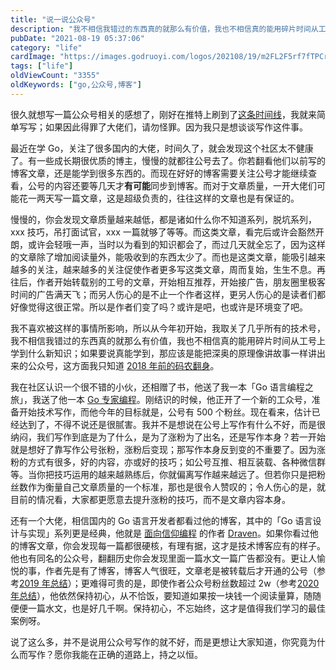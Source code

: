 ```yaml
---
title: "说一说公众号"
description: "我不相信我错过的东西真的就那么有价值，我也不相信真的能用碎片时间从工号上学到什么新知识"
pubDate: "2021-08-19 05:37:06"
category: "life"
cardImage: "https://images.godruoyi.com/logos/202108/19/m2FL2F5rf7fTPCr35lvB4sDhjNH5wBNWx7fBXPzw.jpeg"
tags: ["life"]
oldViewCount: "3355"
oldKeywords: ["go,公众号,博客"]
---
```


很久就想写一篇公众号相关的感想了，刚好在推特上刷到了[这条时间线](https://twitter.com/yihong0618/status/1428176270446059524)，我就来简单写写；如果因此得罪了大佬们，请勿怪罪。因为我只是想谈谈写作这件事。

最近在学 Go，关注了很多国内的大佬，时间久了，就会发现这个社区太不健康了。有一些成长期很优质的博主，慢慢的就都往公号去了。你若翻看他们以前写的博客文章，还是能学到很多东西的。而现在好好的博客需要关注公号才能继续查看，公号的内容还要等几天才**有可能**同步到博客。而对于文章质量，一开大佬们可能花一两天写一篇文章，这是超级负责的，往往这样的文章也是有保证的。

慢慢的，你会发现文章质量越来越低，都是诸如什么你不知道系列，脱坑系列，xxx 技巧，吊打面试官，xxx 一篇就够了等等。而这类文章，看完后或许会豁然开朗，或许会轻哦一声，当时以为看到的知识都会了，而过几天就全忘了，因为这样的文章除了增加阅读量外，能吸收到的东西太少了。而也是这类文章，能吸引越来越多的关注，越来越多的关注促使作者更多写这类文章，周而复始，生生不息。再往后，作者开始转载别的工号的文章，开始相互推荐，开始接广告，朋友圈里极客时间的广告满天飞；而另人伤心的是不止一个作者这样，更另人伤心的是读者们都好像觉得这很正常。所以是作者们变了吗？或许是吧，也或许是环境变了吧。

我不喜欢被这样的事情所影响，所以从今年初开始，我取关了几乎所有的技术号，我不相信我错过的东西真的就那么有价值，我也不相信真的能用碎片时间从工号上学到什么新知识；如果要说真能学到，那应该是能把深奥的原理像讲故事一样讲出来的公众号，这方面我只知道 [2018 年前的码农翻身](https://mp.weixin.qq.com/s/Cpxiq7EuMtfAC8f4BmVIOQ)。

我在社区认识一个很不错的小伙，还相赠了书，他送了我一本「Go 语言编程之旅」，我送了他一本 [Go 专家编程](https://book.douban.com/subject/35144587/)。刚结识的时候，他正开了一个新的工众号，准备开始技术写作，而他今年的目标就是，公号有 500 个粉丝。现在看来，估计已经达到了，不得不说还是很腻害。我并不是想说在公号上写作有什么不好，而是很纳闷，我们写作到底是为了什么，是为了涨粉为了出名，还是写作本身？若一开始就是想好了靠写作公号张粉，涨粉后变现；那写作本身反到变的不重要了。因为涨粉的方式有很多，好的内容，亦或好的技巧；如公号互推、相互装载、各种微信群等。当你把技巧运用的越来越熟练后，你就偏离写作越来越远了。但若你只是把粉丝数作为衡量自己文章质量的一个标准，那也是很令人赞叹的；令人伤心的是，就目前的情况看，大家都更愿意去提升涨粉的技巧，而不是文章内容本身。

还有一个大佬，相信国内的 Go 语言开发者都看过他的博客，其中的「Go 语言设计与实现」系列更是经典，他就是 [面向信仰编程](https://draveness.me/) 的作者 [Draven](https://twitter.com/draven0xff)。如果你看过他的博客文章，你会发现每一篇都很硬核，有理有据，这才是技术博客应有的样子。他也有同名的公众号，翻翻历史你会发现里面一篇水文一篇广告都没有。更让人愉悦的事，作者先是有了博客，博客人气很旺，文章老是被转载后才开通的公号（参考[2019 年总结](https://draveness.me/2019-summary/#%E7%A4%BE%E4%BA%A4%E7%BD%91%E7%BB%9C)）；更难得可贵的是，即使作者公众号粉丝数超过 2w（参考[2020 年总结](https://draveness.me/2020-summary/#%E7%A4%BE%E4%BA%A4%E7%BD%91%E7%BB%9C)），他依然保持初心，从不恰饭，要知道如果按一块钱一个阅读量算，随随便便一篇水文，也是好几千啊。保持初心，不忘始终，这才是值得我们学习的最佳案例呀。

说了这么多，并不是说用公众号写作的就不好，而是更想让大家知道，你究竟为什么而写作？愿你我能在正确的道路上，持之以恒。
